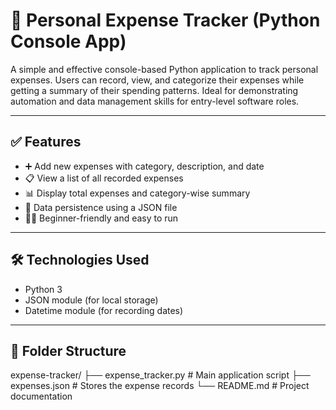 # 💸 Personal Expense Tracker (Python Console App)

A simple and effective console-based Python application to track personal expenses. Users can record, view, and categorize their expenses while getting a summary of their spending patterns. Ideal for demonstrating automation and data management skills for entry-level software roles.

---

## ✅ Features

- ➕ Add new expenses with category, description, and date
- 📋 View a list of all recorded expenses
- 📊 Display total expenses and category-wise summary
- 💾 Data persistence using a JSON file
- 🧑‍💻 Beginner-friendly and easy to run

---

## 🛠️ Technologies Used

- Python 3
- JSON module (for local storage)
- Datetime module (for recording dates)

---

## 📂 Folder Structure

expense-tracker/
├── expense_tracker.py # Main application script
├── expenses.json # Stores the expense records
└── README.md # Project documentation
